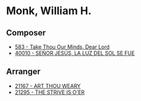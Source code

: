 # Monk, William H.

## Composer

- [583 - Take Thou Our Minds, Dear Lord](/hymns/583.md)
- [40010 - SEÑOR JESÚS, LA LUZ DEL SOL SE FUE](/hymns/40010.md)

## Arranger

- [21167 - ART THOU WEARY](/hymns/21167.md)
- [21295 - THE STRIVE IS O'ER](/hymns/21295.md)

